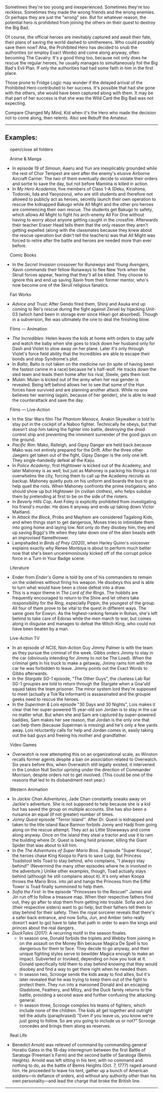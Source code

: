 Sometimes they're too young and inexperienced. Sometimes they're too reckless. Sometimes they made the wrong friends and the wrong enemies. Or perhaps they are just the "wrong" sex. But for whatever reason, the potential hero is prohibited from joining the others on their quest to destroy the Big Bad.

Of course, the official heroes are inevitably captured and await their fate, their plans of saving the world dashed to smithereens. Who could possibly save them now? Aha, the Prohibited Hero has decided to snub the authorities (or employ Exact Words) and come along anyway, often becoming The Cavalry. It's a good thing too, because not only does he rescue the regular heroes, he usually manages to simultaneously foil the Big Bad's Evil Plan. If only the authorities had had some faith in him in the first place.

Those prone to Fridge Logic may wonder if the delayed arrival of the Prohibited Hero contributed to her success. It's possible that had she gone with the others, she would have been captured along with them. It may be that part of her success is that she was the Wild Card the Big Bad was not expecting.

Compare Changed My Mind, Kid when it's the Hero who made the decision not to come along, then relents. Also see Rebuff the Amateur.

___

## Examples:

    open/close all folders 

    Anime & Manga 

-   In episode 19 of _Simoun_, Aaeru and Yun are inexplicably grounded while the rest of Chor Tempest are sent after the enemy's elusive Airborne Aircraft Carrier. The two of them eventually decide to violate their orders and sortie to save the day, but not before Mamiina is killed in action.
-   In _My Hero Academia_, five members of Class 1-A (Deku, Kirishima, Todoroki, Iida and Yaoyozoru), who are still students and therefore not allowed to publicly act as heroes, secretly launch their own operation to rescue the kidnapped Bakugo while All Might and the other pro heroes are commencing their own rescue. The students get Bakugo to safety, which allows All Might to fight his arch-enemy All For One without having to worry about anyone getting caught in the crossfire. Afterwards their teacher Eraser Head tells them that the only reason they aren't getting expelled (along with the classmates because they knew about the rescue operation but didn't tell the teachers) was that All Might was forced to retire after the battle and heroes are needed more than ever before.

    Comic Books 

-   In the _Secret Invasion_ crossover for _Runaways_ and _Young Avengers_, Xavin commands their fellow Runaways to flee New York when the Skrull forces appear, fearing that they'll all be killed. They choose to ignore this and end up saving Xavin from their former mentor, who's now become one of the Skrull religious fanatics.

    Fan Works 

-   _Advice and Trust_: After Gendo fired them, Shinji and Asuka end up coming to Rei's rescue during the fight against Zeruel by hijacking Unit-03 (which hand been in storage ever since Hikari got absorbed). Though in a subversion, Rei was ultimately the one to deal the finishing blow.

    Films — Animation 

-   _The Incredibles_: Helen leaves the kids at home with orders to stay safe and watch the baby when she goes to track down her husband only for Dash and Violet to stow away on her plane. Later it's only through Violet's force field ability that the Incredibles are able to escape their bonds and stop Syndrome's plot.
-   In _Balto_, Balto is not taken on the medicine run (in spite of having been the fastest canine in a race) because he's half-wolf. He tracks down the sled team and leads them home after his rival, Steele, gets them lost.
-   _Mulan_: Mulan is kicked out of the army when her real gender is revealed. Being left behind allows her to see that some of the Hun forces have survived and are planning another attack. While no one believes her warning (again, because of her gender), she is able to lead the counterattack and save the day.

    Films — Live-Action 

-   In the Star Wars film _The Phantom Menace_, Anakin Skywalker is told to stay put in the cockpit of a Naboo fighter. Technically he obeys, but that doesn't stop him taking the fighter into battle, destroying the droid control ship and preventing the imminent surrender of the good guys on the ground.
-   _Pacific Rim_: Mako, Raileigh, and Gipsy Danger are held back because Mako was not entirely prepared for the Drift. After the three other Jaegers get taken out of the fight, Gipsy Danger is the only one left. They single-handedly defeat all the Kaiju.
-   In _Police Academy_, first Hightower is kicked out of the Academy, and later Mahoney is as well; but just as Mahoney is packing his things a riot overwhelms the city, forcing them to call up the Academy recruits as backup. Mahoney quietly puts on his uniform and boards the bus to go help quell the riots. When Mahoney confronts the prime instigators, who should show up but Hightower (in civilian clothes), who helps subdue them by pretending at first to be on the side of the rioters.
-   In _Beverly Hills Cop_, Axel Foley is explicitly prohibited from investigating his friend's murder. He does it anyway and ends up taking down Victor Maitland.
-   In _Attack the Block_, Probs and Mayhem are considered Tagalong Kids, and when things start to get dangerous, Moses tries to intimidate them into going home and laying low. Not only do they disobey him, they end up saving Biggz's life when they take down one of the alien beasts with an improvised flamethrower.
-   Lampshaded in _Birds of Prey (2020)_, when Harley Quinn's voiceover explains exactly why Renee Montoya is about to perform much better now that she's been unceremoniously kicked off of the corrupt police force in a Turn in Your Badge scene.

    Literature 

-   Ender from _Ender's Game_ is told by one of his commanders to remain on the sidelines without firing his weapon. He disobeys this and is able to turn what would have been a close defeat into a draw.
-   This is a major theme in _The Lord of the Rings_. The hobbits are frequently encouraged to return to the Shire and let others take responsibility for the Ring, especially Pippin, the youngest of the group. All four of them prove to be vital to the quest in different ways. The same goes for Eowyn. As the highest-ranking female in Rohan, she's left behind to take care of Edoras while the men march to war, but comes along in disguise and manages to defeat the Witch-King, who could not have been beaten by a man.

    Live-Action TV 

-   In an episode of _NCIS_, Non-Action Guy Jimmy Palmer is with the team as they pursue the criminal of the week. Gibbs orders Jimmy to stay in the car (obviously intending for Jimmy to not be The Load). When the criminal gets in his truck to make a getaway, Jimmy rams him with the car he was forbidden to leave. Jimmy points out the Exact Words to Gibbs afterwards.
-   In the _Stargate SG-1_ episode, "The Other Guys", the clueless Lab Rat SG-1 groupies are told to return through the Stargate when a Goa'uld squad takes the team prisoner. The minor system lord they're supposed to meet (actually a Tok'Ra informant) is assassinated and the groupie geeks need to rescue the heroes.
-   In the _Superman & Lois_ episode "30 Days and 30 Nights", Lois makes it clear that her super-powered 15 year-old son Jordan is to stay in the car no matter what. But when she and Sam are captured by super-powered baddies, Sam makes her see reason, that Jordan is the only one that can help them (because Superman is missing) and he's only a few yards away. Lois reluctantly calls for help and Jordan comes in, easily taking out the bad guys and freeing his mother and grandfather.

    Video Games 

-   _Overwatch_ is now attempting this on an organizational scale, as Winston recalls former agents despite a ban on association related to Overwatch. Six years before this, when Overwatch still legally existed, it intervened in the London Null Sector uprising under the direction of Commander Morrison, despite orders not to get involved. (This could be one of the reasons that led to its disbandment next year.)

    Western Animation 

-   In _Jackie Chan Adventures_, Jade Chan constantly sneaks away on Jackie's adventure. She is not supposed to help because she is a kid but has saved the group on multiple accounts. She has also been a nuisance an equal (if not greater) number of times.
-   _Jonny Quest_ episode "Terror Island''. After Dr. Quest is kidnapped and taken to the title island Race Bannon forbids Jonny and Hadji from going along on the rescue attempt. They act as Little Stowaways and come along anyway. Once on the island they steal a tractor and use it to ram the building where Dr. Quest is being held prisoner, killing the Giant Spider that was about to kill him.
-   In the _The Adventures of Super Mario Bros. 3_ episode "Super Koopa", the heroes chase King Koopa to Paris to save Luigi, but Princess Toadstool tells Toad to stay behind, who complains, "I always stay behind!" (Nevermind the many other episodes where he _is_ involved in the adventure.) Unlike other examples, though, Toad actually stays behind (although he still complains about it). It's only when Koopa throws the Mario Bros. into jail and hangs the Princess from the Eiffel Tower is Toad finally summoned to help them.
-   _Sofia the First_: In the episode "Princesses to the Rescue!" James and Jin run off to follow a treasure map. When their respective fathers find out, they go after to stop them from getting into trouble. Sofia and Jun (their respective sisters) want to go help, but their fathers tell them to stay behind for their safety. Then the royal sorcerer reveals that there's a safer back entrance, and now Sofia, Jun, and Amber (who really doesn't want to go) have to take that path in order to warn the kings and princes about the real dangers.
-   _DuckTales (2017)_: A recurring motif in the season finales.
    -   In season one, Donald forbids the triplets and Webby from joining in on the assault on the Money Bin because Magica De Spell is too dangerous for them to face. They decide to go anyway, and their unique fighting styles serve to bewilder Magica enough to make an impact. Subverted or Invoked, depending on how you look at it. Donald specifically told them to stay behind _knowing_ that they would disobey and find a way to get there right when he needed them.
    -   In season two, Scrooge sends the kids away to find allies, but it's later revealed that he was trying to keep them out of the fight to protect them. They run into a marooned Donald and an escaping Gladstone, Feathery, and Mitzy, and the Duck family returns to the battle, providing a second wave and further confusing the attacking general.
    -   In season three, Scrooge compiles his teams of fighters, which include none of the children. The kids all get together and outright tell the adults (paraphrased) "Even if you leave us, you know we're just going to follow. So are you going to include us or not?" Scrooge concedes and brings them along as reserves.

    Real Life 

-   Benedict Arnold was relieved of command by commanding general Horatio Gates in the 18-day interregnum between the first Battle of Saratoga (Freeman's Farm) and the second battle of Saratoga (Bemis Heights). Arnold was left sitting in his tent, with no command and nothing to do, as the battle of Bemis Heights (Oct. 7, 1777) raged around him. He proceeded to leave his tent, gather up a bunch of American soldiers—in defiance of orders, and without any authority other than his own personality—and lead the charge that broke the British line.

___